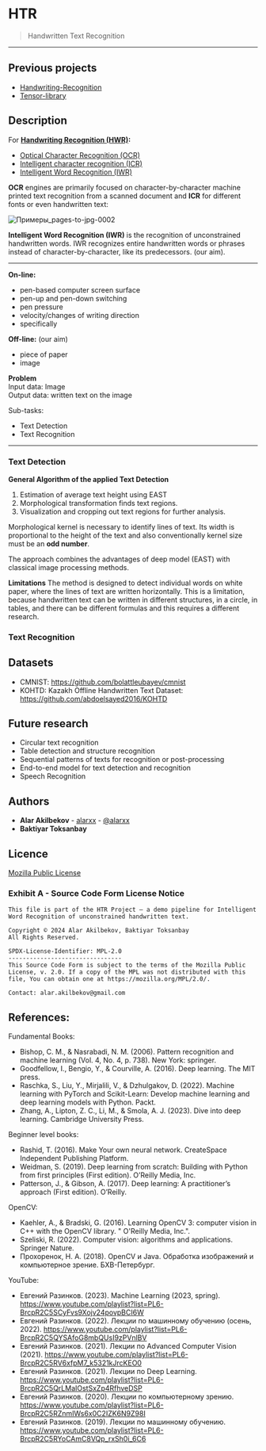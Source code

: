 # HTR
> Handwritten Text Recognition

---

## Previous projects

- [Handwriting-Recognition](https://github.com/alarxx/Handwriting-Recognition)
- [Tensor-library](https://github.com/alarxx/Tensor-library)


## Description

For **[Handwriting Recognition (HWR)](https://en.wikipedia.org/wiki/Handwriting_recognition):**
- [Optical Character Recognition (OCR)](https://en.wikipedia.org/wiki/Optical_character_recognition)
- [Intelligent character recognition (ICR)](https://en.wikipedia.org/wiki/Intelligent_character_recognition)
- [Intelligent Word Recognition (IWR)](https://en.wikipedia.org/wiki/Intelligent_word_recognition)

**OCR** engines are primarily focused on character-by-character machine printed text recognition from a scanned document and **ICR** for different fonts or even handwritten text:

![Примеры_pages-to-jpg-0002](https://github.com/user-attachments/assets/f4a0ae3a-7c10-47f5-8640-e374a3f31986)

**Intelligent Word Recognition (IWR)** is the recognition of unconstrained handwritten words. IWR recognizes entire handwritten words or phrases instead of character-by-character, like its predecessors. (our aim).

---

**On-line:**
- pen-based computer screen surface
- pen-up and pen-down switching
- pen pressure
- velocity/changes of writing direction
- specifically

**Off-line:** (our aim)
- piece of paper
- image

**Problem**  
Input data: Image  
Output data: written text on the image  

Sub-tasks:
- Text Detection
- Text Recognition

---

### Text Detection

**General Algorithm of the applied Text Detection**
1. Estimation of average text height using EAST
2. Morphological transformation finds text regions.
3. Visualization and cropping out text regions for further analysis.

Morphological kernel is necessary to identify lines of text. Its width is proportional to the height of the text and also conventionally kernel size must be an **odd number**.

The approach combines the advantages of deep model (EAST) with classical image processing methods.

**Limitations**
The method is designed to detect individual words on white paper, where the lines of text are written horizontally. This is a limitation, because handwritten text can be written in different structures, in a circle, in tables, and there can be different formulas and this requires a different research.


### Text Recognition


## Datasets

- CMNIST: https://github.com/bolattleubayev/cmnist
- KOHTD: Kazakh Offline Handwritten Text Dataset: https://github.com/abdoelsayed2016/KOHTD

## Future research
- Circular text recognition
- Table detection and structure recognition
- Sequential patterns of texts for recognition or post-processing
- End-to-end model for text detection and recognition
- Speech Recognition


## Authors

* **Alar Akilbekov** - [alarxx](https://github.com/alarxx) - [@alarxx](https://t.me/alarxx)
* **Baktiyar Toksanbay**

## Licence 

[Mozilla Public License](https://github.com/alarxx/HTR/blob/main/LICENSE)

### Exhibit A - Source Code Form License Notice
```
This file is part of the HTR Project – a demo pipeline for Intelligent Word Recognition of unconstrained handwritten text.

Copyright © 2024 Alar Akilbekov, Baktiyar Toksanbay
All Rights Reserved.

SPDX-License-Identifier: MPL-2.0
--------------------------------
This Source Code Form is subject to the terms of the Mozilla Public License, v. 2.0. If a copy of the MPL was not distributed with this file, You can obtain one at https://mozilla.org/MPL/2.0/.

Contact: alar.akilbekov@gmail.com
```


## References:

Fundamental Books:
- Bishop, C. M., & Nasrabadi, N. M. (2006). Pattern recognition and machine learning (Vol. 4, No. 4, p. 738). New York: springer.
- Goodfellow, I., Bengio, Y., & Courville, A. (2016). Deep learning. The MIT press.
- Raschka, S., Liu, Y., Mirjalili, V., & Dzhulgakov, D. (2022). Machine learning with PyTorch and Scikit-Learn: Develop machine learning and deep learning models with Python. Packt.
- Zhang, A., Lipton, Z. C., Li, M., & Smola, A. J. (2023). Dive into deep learning. Cambridge University Press.

Beginner level books:
- Rashid, T. (2016). Make Your own neural network. CreateSpace Independent Publishing Platform.
- Weidman, S. (2019). Deep learning from scratch: Building with Python from first principles (First edition). O’Reilly Media, Inc.
- Patterson, J., & Gibson, A. (2017). Deep learning: A practitioner’s approach (First edition). O’Reilly.

OpenCV:
- Kaehler, A., & Bradski, G. (2016). Learning OpenCV 3: computer vision in C++ with the OpenCV library. " O'Reilly Media, Inc.".
- Szeliski, R. (2022). Computer vision: algorithms and applications. Springer Nature.
- Прохоренок, Н. А. (2018). OpenCV и Java. Обработка изображений и компьютерное зрение. БХВ-Петербург.

YouTube:
- Евгений Разинков. (2023). Machine Learning (2023, spring). https://www.youtube.com/playlist?list=PL6-BrcpR2C5SCyFvs9Xojv24povpBCI6W
- Евгений Разинков. (2022). Лекции по машинному обучению (осень, 2022). https://www.youtube.com/playlist?list=PL6-BrcpR2C5QYSAfoG8mbQUsI9zPVnlBV
- Евгений Разинков. (2021). Лекции по Advanced Computer Vision (2021). https://www.youtube.com/playlist?list=PL6-BrcpR2C5RV6xfpM7_k5321kJrcKEO0
- Евгений Разинков. (2021). Лекции по Deep Learning. https://www.youtube.com/playlist?list=PL6-BrcpR2C5QrLMaIOstSxZp4RfhveDSP
- Евгений Разинков. (2020). Лекции по компьютерному зрению. https://www.youtube.com/playlist?list=PL6-BrcpR2C5RZnmIWs6x0C2IZK6N9Z98I
- Евгений Разинков. (2019). Лекции по машинному обучению. https://www.youtube.com/playlist?list=PL6-BrcpR2C5RYoCAmC8VQp_rxSh0i_6C6
